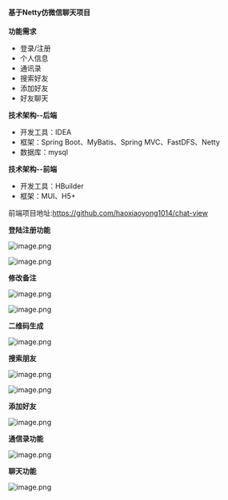 #### 基于Netty仿微信聊天项目

**功能需求**

* 登录/注册
* 个人信息
* 通讯录
* 搜索好友
* 添加好友
* 好友聊天

**技术架构--后端**
* 开发工具：IDEA
* 框架：Spring Boot、MyBatis、Spring MVC、FastDFS、Netty
* 数据库：mysql

**技术架构--前端**
 
* 开发工具：HBuilder 
* 框架：MUI、H5+

前端项目地址:https://github.com/haoxiaoyong1014/chat-view

**登陆注册功能**

![image.png](https://upload-images.jianshu.io/upload_images/15181329-fc4a812266f73d7f.png?imageMogr2/auto-orient/strip%7CimageView2/2/w/1240)

![image.png](https://upload-images.jianshu.io/upload_images/15181329-90e5a9127ebee062.png?imageMogr2/auto-orient/strip%7CimageView2/2/w/1240)

**修改备注**

![image.png](https://upload-images.jianshu.io/upload_images/15181329-bd71a6bc3c2fe941.png?imageMogr2/auto-orient/strip%7CimageView2/2/w/1240)

![image.png](https://upload-images.jianshu.io/upload_images/15181329-17f57280f7841a69.png?imageMogr2/auto-orient/strip%7CimageView2/2/w/1240)

**二维码生成**

![image.png](https://upload-images.jianshu.io/upload_images/15181329-db920243a7489cda.png?imageMogr2/auto-orient/strip%7CimageView2/2/w/1240)

**搜索朋友**

![image.png](https://upload-images.jianshu.io/upload_images/15181329-1c3cfc4558f53e20.png?imageMogr2/auto-orient/strip%7CimageView2/2/w/1240)

![image.png](https://upload-images.jianshu.io/upload_images/15181329-a4a3b9475ae038c9.png?imageMogr2/auto-orient/strip%7CimageView2/2/w/1240)

**添加好友**

![image.png](https://upload-images.jianshu.io/upload_images/15181329-2e760bcc5df0ba69.png?imageMogr2/auto-orient/strip%7CimageView2/2/w/1240)

**通信录功能**

![image.png](https://upload-images.jianshu.io/upload_images/15181329-c610a6cf8e800c65.png?imageMogr2/auto-orient/strip%7CimageView2/2/w/1240)

**聊天功能**

![image.png](https://upload-images.jianshu.io/upload_images/15181329-8b1ac014498bf681.png?imageMogr2/auto-orient/strip%7CimageView2/2/w/1240)